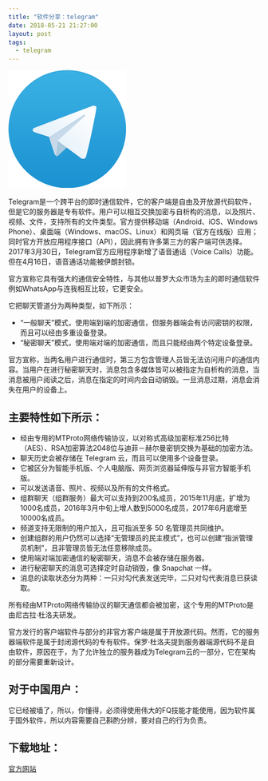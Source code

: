 ```yaml
---
title: "软件分享：telegram"
date: 2018-05-21 21:27:00
layout: post
tags: 
  - telegram
---
```

![](https://raw.githubusercontent.com/istek/img/master/img/20180521-t_logo.png)

Telegram是一个跨平台的即时通信软件，它的客户端是自由及开放源代码软件，但是它的服务器是专有软件。用户可以相互交换加密与自析构的消息，以及照片、视频、文件，支持所有的文件类型。官方提供移动端（Android、iOS、Windows Phone）、桌面端（Windows、macOS、Linux）和网页端（官方在线版）应用；同时官方开放应用程序接口（API），因此拥有许多第三方的客户端可供选择。2017年3月30日，Telegram官方应用程序新增了语音通话（Voice Calls）功能。但在4月16日，语音通话功能被伊朗封锁。

<!--more-->

官方宣称它具有强大的通信安全特性，与其他以普罗大众市场为主的即时通信软件例如WhatsApp与连我相互比较，它更安全。

它把聊天管道分为两种类型，如下所示：

- “一般聊天”模式，使用端到端的加密通信，但服务器端会有访问密钥的权限，而且可以经由多重设备登录。
- “秘密聊天”模式，使用端对端的加密通信，而且只能经由两个特定设备登录。

官方宣称，当两名用户进行通信时，第三方包含管理人员皆无法访问用户的通信内容。当用户在进行秘密聊天时，消息包含多媒体皆可以被指定为自析构的消息，当消息被用户阅读之后，消息在指定的时间内会自动销毁。一旦消息过期，消息会消失在用户的设备上。

## 主要特性如下所示：

- 经由专用的MTProto网络传输协议，以对称式高级加密标准256比特（AES）、RSA加密算法2048位与迪菲－赫尔曼密钥交换为基础的加密方法。
- 聊天历史会被存储在 Telegram 云，而且可以使用多个设备登录。
- 它被区分为智能手机版、个人电脑版、网页浏览器延伸版与非官方智能手机版。
- 可以发送语音、照片、视频以及所有的文件格式。
- 组群聊天（组群服务）最大可以支持到200名成员，2015年11月底，扩增为1000名成员，2016年3月中旬上增人数到5000名成员，2017年6月底增至10000名成员。
- 频道支持无限制的用户加入，且可指派至多 50 名管理员共同维护。
- 创建组群的用户仍然可以选择“无管理员的民主模式”，也可以创建“指派管理员机制”，且非管理员皆无法任意移除成员。
- 使用端对端加密通信的秘密聊天，消息不会被存储在服务器。
- 进行秘密聊天的消息可选择定时自动销毁，像 Snapchat 一样。
- 消息的读取状态分为两种：一只对勾代表发送完毕，二只对勾代表消息已获读取。

所有经由MTProto网络传输协议的聊天通信都会被加密，这个专用的MTProto是由尼古拉·杜洛夫研发。

官方发行的客户端软件与部分的非官方客户端是属于开放源代码。然而，它的服务器端软件是属于封闭源代码的专有软件。保罗·杜洛夫提到服务器端源代码不是自由软件，原因在于，为了允许独立的服务器成为Telegram云的一部分，它在架构的部分需要重新设计。

## 对于中国用户：

它已经被墙了，所以，你懂得，必须得使用伟大的FQ技能才能使用，因为软件属于国外软件，所以内容需要自己斟酌分辨，要对自己的行为负责。

## 下载地址：

[官方网站](https://telegram.org/)